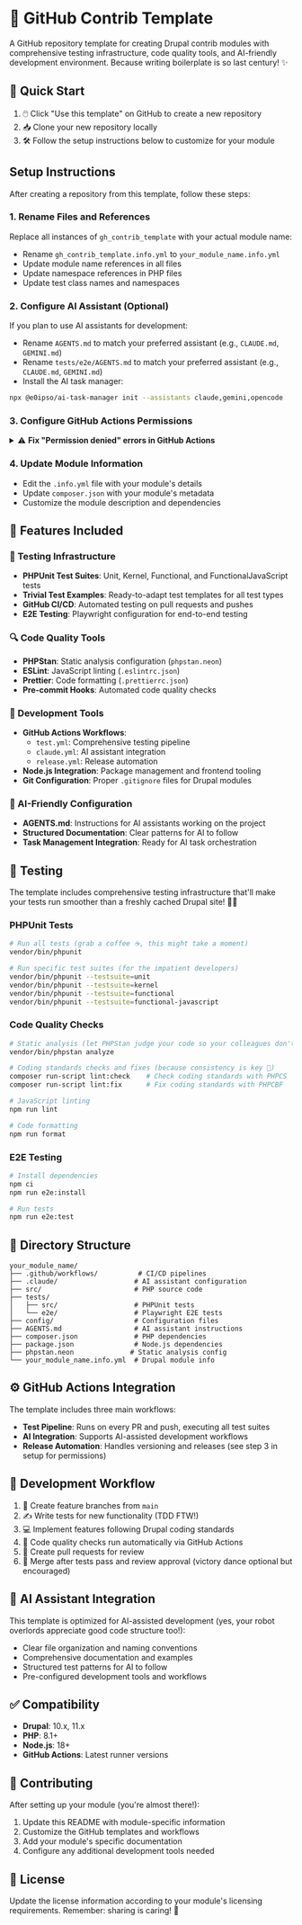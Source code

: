 # 🚀 GitHub Contrib Template

A GitHub repository template for creating Drupal contrib modules with comprehensive testing infrastructure, code quality tools, and AI-friendly development environment. Because writing boilerplate is so last century! ✨

## 🎯 Quick Start

1. 🖱️ Click "Use this template" on GitHub to create a new repository
2. 📥 Clone your new repository locally
3. 🛠️ Follow the setup instructions below to customize for your module

## Setup Instructions

After creating a repository from this template, follow these steps:

### 1. Rename Files and References

Replace all instances of `gh_contrib_template` with your actual module name:

- Rename `gh_contrib_template.info.yml` to `your_module_name.info.yml`
- Update module name references in all files
- Update namespace references in PHP files
- Update test class names and namespaces

### 2. Configure AI Assistant (Optional)

If you plan to use AI assistants for development:

- Rename `AGENTS.md` to match your preferred assistant (e.g., `CLAUDE.md`, `GEMINI.md`)
- Rename `tests/e2e/AGENTS.md` to match your preferred assistant (e.g., `CLAUDE.md`, `GEMINI.md`)
- Install the AI task manager:

```bash
npx @e0ipso/ai-task-manager init --assistants claude,gemini,opencode
```

### 3. Configure GitHub Actions Permissions

<details>
<summary>⚠️ <strong>Fix "Permission denied" errors in GitHub Actions</strong></summary>

#### Quick Fix

Go to your repository **Settings** → **Actions** → **General** → **Workflow permissions**:

- Select **Read and write permissions**
- Check **Allow GitHub Actions to create and approve pull requests**
- Click **Save**

#### Alternative: Personal Access Token

1. Create a [Personal Access Token](https://github.com/settings/tokens/new?scopes=repo,workflow) with `repo` and `workflow` scopes
2. Add it to your repository: **Settings** → **Secrets** → **Actions** → **New repository secret**
   - Name: `GH_TOKEN`
   - Value: Your token
3. Update `.github/workflows/release.yml`:
   ```yaml
   env:
     GITHUB_TOKEN: ${{ secrets.GH_TOKEN }}
   ```

#### Best Practice: Service Accounts

For team projects, use a dedicated bot account ([Lullabot ADR reference](https://architecture.lullabot.com/adr/20220426-use-dedicated-accounts-service-integrations/)):

- Create a bot GitHub account (e.g., `your-project-bot`)
- Add it as a collaborator with write permissions
- Use its PAT for automated workflows
- Benefits: Not tied to personal accounts, easier rotation, clear audit trail

</details>

### 4. Update Module Information

- Edit the `.info.yml` file with your module's details
- Update `composer.json` with your module's metadata
- Customize the module description and dependencies

## 🎁 Features Included

### 🧪 Testing Infrastructure

- **PHPUnit Test Suites**: Unit, Kernel, Functional, and FunctionalJavaScript tests
- **Trivial Test Examples**: Ready-to-adapt test templates for all test types
- **GitHub CI/CD**: Automated testing on pull requests and pushes
- **E2E Testing**: Playwright configuration for end-to-end testing

### 🔍 Code Quality Tools

- **PHPStan**: Static analysis configuration (`phpstan.neon`)
- **ESLint**: JavaScript linting (`.eslintrc.json`)
- **Prettier**: Code formatting (`.prettierrc.json`)
- **Pre-commit Hooks**: Automated code quality checks

### 🔧 Development Tools

- **GitHub Actions Workflows**:
  - `test.yml`: Comprehensive testing pipeline
  - `claude.yml`: AI assistant integration
  - `release.yml`: Release automation
- **Node.js Integration**: Package management and frontend tooling
- **Git Configuration**: Proper `.gitignore` files for Drupal modules

### 🤖 AI-Friendly Configuration

- **AGENTS.md**: Instructions for AI assistants working on the project
- **Structured Documentation**: Clear patterns for AI to follow
- **Task Management Integration**: Ready for AI task orchestration

## 🧪 Testing

The template includes comprehensive testing infrastructure that'll make your tests run smoother than a freshly cached Drupal site! 🏃‍♂️

### PHPUnit Tests

```bash
# Run all tests (grab a coffee ☕, this might take a moment)
vendor/bin/phpunit

# Run specific test suites (for the impatient developers)
vendor/bin/phpunit --testsuite=unit
vendor/bin/phpunit --testsuite=kernel
vendor/bin/phpunit --testsuite=functional
vendor/bin/phpunit --testsuite=functional-javascript
```

### Code Quality Checks

```bash
# Static analysis (let PHPStan judge your code so your colleagues don't have to)
vendor/bin/phpstan analyze

# Coding standards checks and fixes (because consistency is key 🔑)
composer run-script lint:check    # Check coding standards with PHPCS
composer run-script lint:fix      # Fix coding standards with PHPCBF

# JavaScript linting
npm run lint

# Code formatting
npm run format
```

### E2E Testing

```bash
# Install dependencies
npm ci
npm run e2e:install

# Run tests
npm run e2e:test
```

## 📁 Directory Structure

```
your_module_name/
├── .github/workflows/          # CI/CD pipelines
├── .claude/                   # AI assistant configuration
├── src/                       # PHP source code
├── tests/
│   ├── src/                   # PHPUnit tests
│   └── e2e/                   # Playwright E2E tests
├── config/                    # Configuration files
├── AGENTS.md                  # AI assistant instructions
├── composer.json              # PHP dependencies
├── package.json               # Node.js dependencies
├── phpstan.neon              # Static analysis config
└── your_module_name.info.yml  # Drupal module info
```

## ⚙️ GitHub Actions Integration

The template includes three main workflows:

- **Test Pipeline**: Runs on every PR and push, executing all test suites
- **AI Integration**: Supports AI-assisted development workflows
- **Release Automation**: Handles versioning and releases (see step 3 in setup for permissions)

## 🔄 Development Workflow

1. 🌿 Create feature branches from `main`
2. ✍️ Write tests for new functionality (TDD FTW!)
3. 💻 Implement features following Drupal coding standards
4. 🤖 Code quality checks run automatically via GitHub Actions
5. 🔀 Create pull requests for review
6. 🎉 Merge after tests pass and review approval (victory dance optional but encouraged)

## 🤖 AI Assistant Integration

This template is optimized for AI-assisted development (yes, your robot overlords appreciate good code structure too!):

- Clear file organization and naming conventions
- Comprehensive documentation and examples
- Structured test patterns for AI to follow
- Pre-configured development tools and workflows

## ✅ Compatibility

- **Drupal**: 10.x, 11.x
- **PHP**: 8.1+
- **Node.js**: 18+
- **GitHub Actions**: Latest runner versions

## 🤝 Contributing

After setting up your module (you're almost there!):

1. Update this README with module-specific information
2. Customize the GitHub templates and workflows
3. Add your module's specific documentation
4. Configure any additional development tools needed

## 📜 License

Update the license information according to your module's licensing requirements. Remember: sharing is caring! 💙
